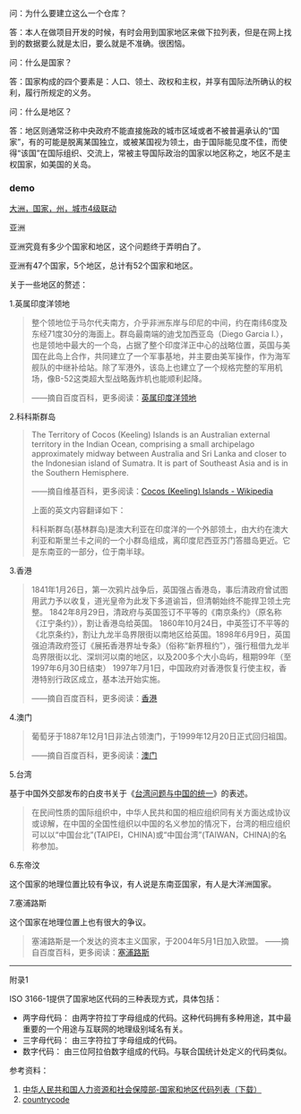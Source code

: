 问：为什么要建立这么一个仓库？

答：本人在做项目开发的时候，有时会用到国家地区来做下拉列表，但是在网上找到的数据要么就是太旧，要么就是不准确。很困恼。

问：什么是国家？

答：国家构成的四个要素是：人口、领土、政权和主权，并享有国际法所确认的权利，履行所规定的义务。

问：什么是地区？

答：地区则通常泛称中央政府不能直接施政的城市区域或者不被普遍承认的“国家”，有的可能是脱离某国独立，或被某国视为领土，由于国际能见度不佳，而使得“该国”在国际组织、交流上，常被主导国际政治的国家以地区称之，地区不是主权国家，如美国的关岛。

### demo

[大洲，国家，州，城市4级联动](/demo/demo1.html)

亚洲

亚洲究竟有多少个国家和地区，这个问题终于弄明白了。

亚洲有47个国家，5个地区，总计有52个国家和地区。

关于一些地区的赘述：

1.英属印度洋领地

> 整个领地位于马尔代夫南方，介乎非洲东岸与印尼的中间，约在南纬6度及东经71度30分的海面上。群岛最南端的迪戈加西亚岛（Diego Garcia I.），也是领地中最大的一个岛，占据了整个印度洋正中心的战略位置，英国与美国在此岛上合作，共同建立了一个军事基地，并主要由美军操作，作为海军舰队的中继补给站。除了军港外，该岛上也建立了一个规格完整的军用机场，像B-52这类超大型战略轰炸机也能顺利起降。
>
> ——摘自百度百科，更多阅读：[英属印度洋领地](https://baike.baidu.com/item/%E8%8B%B1%E5%B1%9E%E5%8D%B0%E5%BA%A6%E6%B4%8B%E9%A2%86%E5%9C%B0)

2.科科斯群岛

> The Territory of Cocos (Keeling) Islands is an Australian external territory in the Indian Ocean, comprising a small archipelago approximately midway between Australia and Sri Lanka and closer to the Indonesian island of Sumatra. It is part of Southeast Asia and is in the Southern Hemisphere.
>
> ——摘自维基百科，更多阅读：[Cocos (Keeling) Islands - Wikipedia](https://en.wikipedia.org/wiki/Cocos_(Keeling)_Islands)
>
> 上面的英文内容翻译如下：
>
> 科科斯群岛(基林群岛)是澳大利亚在印度洋的一个外部领土，由大约在澳大利亚和斯里兰卡之间的一个小群岛组成，离印度尼西亚苏门答腊岛更近。它是东南亚的一部分，位于南半球。

3.香港

> 1841年1月26日，第一次鸦片战争后，英国强占香港岛，事后清政府曾试图用武力予以收复，道光皇帝为此发下多道谕旨，但清朝始终不能捍卫领土完整。
> 1842年8月29日，清政府与英国签订不平等的《南京条约》（原名称《江宁条约》），割让香港岛给英国。
> 1860年10月24日，中英签订不平等的《北京条约》，割让九龙半岛界限街以南地区给英国。1898年6月9日，英国强迫清政府签订《展拓香港界址专条》（俗称“新界租约”），强行租借九龙半岛界限街以北、深圳河以南的地区，以及200多个大小岛屿，租期99年（至1997年6月30日结束）
> 1997年7月1日，中国政府对香港恢复行使主权，香港特别行政区成立，基本法开始实施。
>
> ——摘自百度百科，更多阅读：[香港](https://baike.baidu.com/item/%E9%A6%99%E6%B8%AF/128775)

4.澳门

> 葡萄牙于1887年12月1日非法占领澳门，于1999年12月20日正式回归祖国。
>
> ——摘自百度百科，更多阅读：[澳门](https://baike.baidu.com/item/%E6%BE%B3%E9%97%A8/24335)

5.台湾

基于中国外交部发布的白皮书关于《[台湾问题与中国的统一](https://www.fmprc.gov.cn/web/ziliao_674904/zt_674979/ywzt_675099/wzzt_675579/2296_675789/t10531.shtml)》的表述。

> 在民间性质的国际组织中，中华人民共和国的相应组织同有关方面达成协议或谅解，在中国的全国性组织以中国的名义参加的情况下，台湾的相应组织可以以“中国台北”(TAIPEI，CHINA)或“中国台湾”(TAIWAN，CHINA)的名称参加。 

6.东帝汶

这个国家的地理位置比较有争议，有人说是东南亚国家，有人是大洋洲国家。

7.塞浦路斯

这个国家在地理位置上也有很大的争议。

> 塞浦路斯是一个发达的资本主义国家，于2004年5月1日加入欧盟。
> ——摘自百度百科，更多阅读：[塞浦路斯](https://baike.baidu.com/item/%E5%A1%9E%E6%B5%A6%E8%B7%AF%E6%96%AF)

-------------

附录1

ISO 3166-1提供了国家地区代码的三种表现方式，具体包括：

* 两字母代码： 由两字符拉丁字母组成的代码。这种代码拥有多种用途，其中最重要的一个用途与互联网的地理级别域名有关。
* 三字母代码： 由三字符拉丁字母组成的代码。 
* 数字代码： 由三位阿拉伯数字组成的代码。与联合国统计处定义的代码类似。

参考资料：

1. [中华人民共和国人力资源和社会保障部-国家和地区代码列表（下载）](http://www.mohrss.gov.cn/SYrlzyhshbzb/zhuanti/jinbaogongcheng/Jbgcbiaozhunguifan/201112/t20111206_47429.html)
2. [countrycode](https://countrycode.org/)